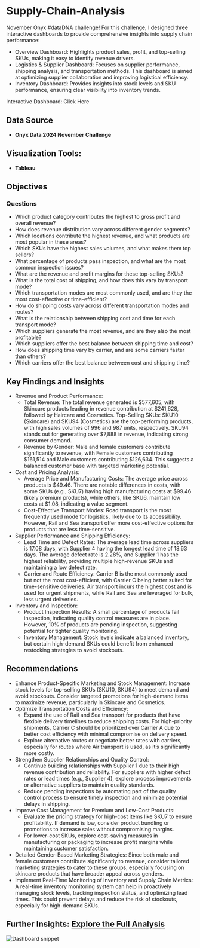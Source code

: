 # Supply-Chain-Analysis

 November Onyx #dataDNA challenge! 
 For this challenge, I designed three interactive dashboards to provide comprehensive insights into supply chain performance:
- Overview Dashboard: Highlights product sales, profit, and top-selling SKUs, making it easy to identify revenue drivers.
- Logistics & Supplier Dashboard: Focuses on supplier performance, shipping analysis, and transportation methods. This dashboard is aimed at optimizing supplier collaboration and improving logistical efficiency.
- Inventory Dashboard: Provides insights into stock levels and SKU performance, ensuring clear visibility into inventory trends.

Interactive Dashboard: Click Here

## Data Source
- **Onyx Data 2024 November Challenge**

## Visualization Tools:
- **Tableau**


## Objectives

### Questions
- Which product category contributes the highest to gross profit and overall revenue?
- How does revenue distribution vary across different gender segments?
- Which locations contribute the highest revenue, and what products are most popular in these areas?
- Which SKUs have the highest sales volumes, and what makes them top sellers?
- What percentage of products pass inspection, and what are the most common inspection issues?
- What are the revenue and profit margins for these top-selling SKUs?
- What is the total cost of shipping, and how does this vary by transport mode?
- Which transportation modes are most commonly used, and are they the most cost-effective or time-efficient?
- How do shipping costs vary across different transportation modes and routes?
- What is the relationship between shipping cost and time for each transport mode?
- Which suppliers generate the most revenue, and are they also the most profitable?
- Which suppliers offer the best balance between shipping time and cost?
- How does shipping time vary by carrier, and are some carriers faster than others?
- Which carriers offer the best balance between cost and shipping time?



## Key Findings and Insights
- Revenue and Product Performance:
   -  Total Revenue: The total revenue generated is $577,605, with Skincare products leading in revenue contribution at $241,628, followed by Haircare and Cosmetics.
Top-Selling SKUs: SKU10 (Skincare) and SKU94 (Cosmetics) are the top-performing products, with high sales volumes of 996 and 987 units, respectively. SKU94 stands out for generating over $7,888 in revenue, indicating strong consumer demand.
   -  Revenue by Gender: Male and female customers contribute significantly to revenue, with Female customers contributing $161,514 and Male customers contributing $126,634. This suggests a balanced customer base with targeted marketing potential.
- Cost and Pricing Analysis:
    -  Average Price and Manufacturing Costs: The average price across products is $49.46. There are notable differences in costs, with some SKUs (e.g., SKU7) having high manufacturing costs at $99.46 (likely premium products), while others, like SKU6, maintain low costs at $1.08, indicating a value segment.
   -  Cost-Effective Transport Modes: Road transport is the most frequently used mode for logistics, likely due to its accessibility. However, Rail and Sea transport offer more cost-effective options for products that are less time-sensitive.
- Supplier Performance and Shipping Efficiency:
   -  Lead Time and Defect Rates: The average lead time across suppliers is 17.08 days, with Supplier 4 having the longest lead time of 18.63 days. The average defect rate is 2.28%, and Supplier 1 has the highest reliability, providing multiple high-revenue SKUs and maintaining a low defect rate.
    - Carrier and Route Efficiency: Carrier B is the most commonly used but not the most cost-efficient, with Carrier C being better suited for time-sensitive deliveries. Air transport incurs the highest cost and is used for urgent shipments, while Rail and Sea are leveraged for bulk, less urgent deliveries.
- Inventory and Inspection:
   -  Product Inspection Results: A small percentage of products fail inspection, indicating quality control measures are in place. However, 10% of products are pending inspection, suggesting potential for tighter quality monitoring.
   -   Inventory Management: Stock levels indicate a balanced inventory, but certain high-demand SKUs could benefit from enhanced restocking strategies to avoid stockouts.

## Recommendations
- Enhance Product-Specific Marketing and Stock Management: Increase stock levels for top-selling SKUs (SKU10, SKU94) to meet demand and avoid stockouts. Consider targeted promotions for high-demand items to maximize revenue, particularly in Skincare and Cosmetics.
- Optimize Transportation Costs and Efficiency:
   -  Expand the use of Rail and Sea transport for products that have flexible delivery timelines to reduce shipping costs. For high-priority shipments, Carrier C should be prioritized over Carrier A due to better cost efficiency with minimal compromise on delivery speed.
  -  Explore alternative routes or negotiate better rates with carriers, especially for routes where Air transport is used, as it’s significantly more costly.
- Strengthen Supplier Relationships and Quality Control:
    -  Continue building relationships with Supplier 1 due to their high revenue contribution and reliability. For suppliers with higher defect rates or lead times (e.g., Supplier 4), explore process improvements or alternative suppliers to maintain quality standards.
    -  Reduce pending inspections by automating part of the quality control process to ensure timely inspection and minimize potential delays in shipping.
- Improve Cost Management for Premium and Low-Cost Products:
   -  Evaluate the pricing strategy for high-cost items like SKU7 to ensure profitability. If demand is low, consider product bundling or promotions to increase sales without compromising margins.
   -  For lower-cost SKUs, explore cost-saving measures in manufacturing or packaging to increase profit margins while maintaining customer satisfaction.
- Detailed Gender-Based Marketing Strategies: Since both male and female customers contribute significantly to revenue, consider tailored marketing strategies to cater to these groups, especially focusing on skincare products that have broader appeal across genders.
- Implement Real-Time Monitoring of Inventory and Supply Chain Metrics: A real-time inventory monitoring system can help in proactively managing stock levels, tracking inspection status, and optimizing lead times. This could prevent delays and reduce the risk of stockouts, especially for high-demand SKUs.

  
## Further Insights: [Explore the Full Analysis](https://public.tableau.com/views/SupplyChainPerformance_17316045781940/Overview?:language=en-US&:sid=&:redirect=auth&:display_count=n&:origin=viz_share_link)

![Dashboard snippet]()
